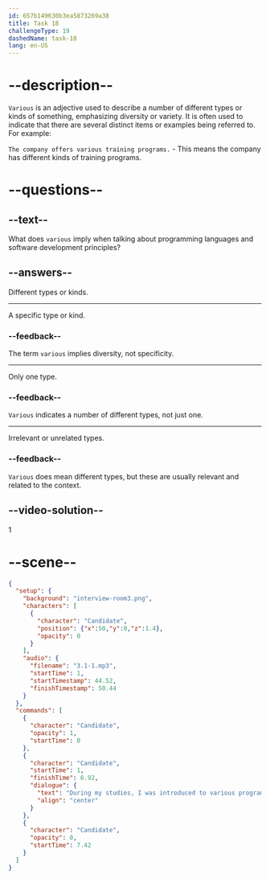 ```yaml
---
id: 657b149630b3ea5873269a38
title: Task 18
challengeType: 19
dashedName: task-18
lang: en-US
---
```


<!-- (Audio) Candidate: During my studies, I was introduced to various programming languages and software development principles. -->

# --description--

`Various` is an adjective used to describe a number of different types or kinds of something, emphasizing diversity or variety. It is often used to indicate that there are several distinct items or examples being referred to. For example:

`The company offers various training programs.` - This means the company has different kinds of training programs.

# --questions--

## --text--

What does `various` imply when talking about programming languages and software development principles?

## --answers--

Different types or kinds.

---

A specific type or kind.

### --feedback--

The term `various` implies diversity, not specificity.

---

Only one type.

### --feedback--

`Various` indicates a number of different types, not just one.

---

Irrelevant or unrelated types.

### --feedback--

`Various` does mean different types, but these are usually relevant and related to the context.

## --video-solution--

1

# --scene--

```json
{
  "setup": {
    "background": "interview-room3.png",
    "characters": [
      {
        "character": "Candidate",
        "position": {"x":50,"y":0,"z":1.4},
        "opacity": 0
      }
    ],
    "audio": {
      "filename": "3.1-1.mp3",
      "startTime": 1,
      "startTimestamp": 44.52,
      "finishTimestamp": 50.44
    }
  },
  "commands": [
    {
      "character": "Candidate",
      "opacity": 1,
      "startTime": 0
    },
    {
      "character": "Candidate",
      "startTime": 1,
      "finishTime": 6.92,
      "dialogue": {
        "text": "During my studies, I was introduced to various programming languages and software development principles.",
        "align": "center"
      }
    },
    {
      "character": "Candidate",
      "opacity": 0,
      "startTime": 7.42
    }
  ]
}
```
